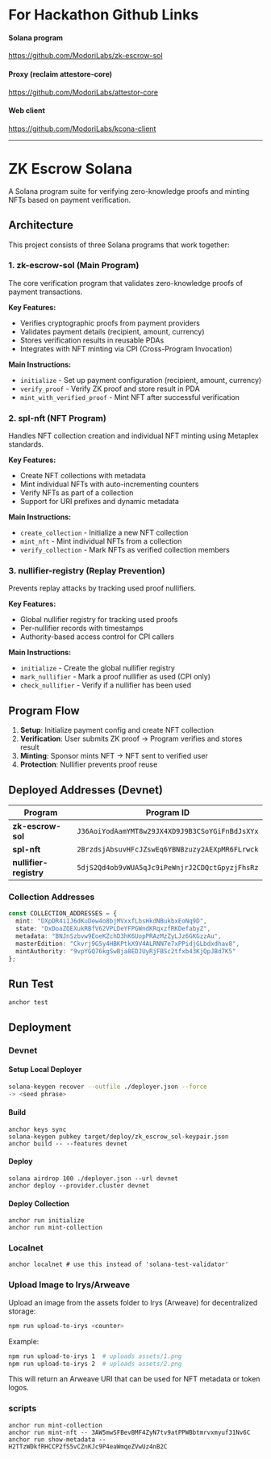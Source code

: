# For Hackathon Github Links
#### Solana program
https://github.com/ModoriLabs/zk-escrow-sol
#### Proxy (reclaim attestore-core)
https://github.com/ModoriLabs/attestor-core
#### Web client
https://github.com/ModoriLabs/kcona-client

-------

# ZK Escrow Solana

A Solana program suite for verifying zero-knowledge proofs and minting NFTs based on payment verification.

## Architecture

This project consists of three Solana programs that work together:

### 1. **zk-escrow-sol** (Main Program)
The core verification program that validates zero-knowledge proofs of payment transactions.

**Key Features:**
- Verifies cryptographic proofs from payment providers
- Validates payment details (recipient, amount, currency)
- Stores verification results in reusable PDAs
- Integrates with NFT minting via CPI (Cross-Program Invocation)

**Main Instructions:**
- `initialize` - Set up payment configuration (recipient, amount, currency)
- `verify_proof` - Verify ZK proof and store result in PDA
- `mint_with_verified_proof` - Mint NFT after successful verification

### 2. **spl-nft** (NFT Program)
Handles NFT collection creation and individual NFT minting using Metaplex standards.

**Key Features:**
- Create NFT collections with metadata
- Mint individual NFTs with auto-incrementing counters
- Verify NFTs as part of a collection
- Support for URI prefixes and dynamic metadata

**Main Instructions:**
- `create_collection` - Initialize a new NFT collection
- `mint_nft` - Mint individual NFTs from a collection
- `verify_collection` - Mark NFTs as verified collection members

### 3. **nullifier-registry** (Replay Prevention)
Prevents replay attacks by tracking used proof nullifiers.

**Key Features:**
- Global nullifier registry for tracking used proofs
- Per-nullifier records with timestamps
- Authority-based access control for CPI callers

**Main Instructions:**
- `initialize` - Create the global nullifier registry
- `mark_nullifier` - Mark a proof nullifier as used (CPI only)
- `check_nullifier` - Verify if a nullifier has been used

## Program Flow

1. **Setup**: Initialize payment config and create NFT collection
2. **Verification**: User submits ZK proof → Program verifies and stores result
3. **Minting**: Sponsor mints NFT → NFT sent to verified user
4. **Protection**: Nullifier prevents proof reuse

## Deployed Addresses (Devnet)

| Program | Program ID |
|---------|-----------|
| **zk-escrow-sol** | `J36AoiYodAamYMT8w29JX4XD9J9B3CSoYGiFnBdJsXYx` |
| **spl-nft** | `2BrzdsjAbsuvHFcJZswEq6YBNBzuzy2AEXpMR6FLrwck` |
| **nullifier-registry** | `5djS2Qd4ob9vWUA5qJc9iPeWnjrJ2CDQctGpyzjFhsRz` |

### Collection Addresses

```typescript
const COLLECTION_ADDRESSES = {
  mint: "DXpDR4i1J6dKuDew4o8bjMVxxfLbsHkdNBukbxEoNq9D",
  state: "DxDoaZQEXukRBfV62VPLDeYFPGWndKRqxzfRKDefabyZ",
  metadata: "BNJnSzbvw9EoeKZchD3hK6UopPRAzMzZyLJz6GKGzzAu",
  masterEdition: "Ckvrj9G5y4HBKPtkX9V4ALRNN7e7xPPidjGLbdxdhav8",
  mintAuthority: "9vpYGQ76kgSwBja8EDJUyRjFBSc2tfxb43KjQpJBd7K5"
};
```

## Run Test

`anchor test`

## Deployment

### Devnet

#### Setup Local Deployer

```sh
solana-keygen recover --outfile ./deployer.json --force
-> <seed phrase>
```

#### Build

```
anchor keys sync
solana-keygen pubkey target/deploy/zk_escrow_sol-keypair.json
anchor build -- --features devnet
```

#### Deploy

```
solana airdrop 100 ./deployer.json --url devnet
anchor deploy --provider.cluster devnet
```

#### Deploy Collection
```
anchor run initialize
anchor run mint-collection
```

### Localnet
```
anchor localnet # use this instead of 'solana-test-validator'
```

### Upload Image to Irys/Arweave

Upload an image from the assets folder to Irys (Arweave) for decentralized storage:

```sh
npm run upload-to-irys <counter>
```

Example:

```sh
npm run upload-to-irys 1  # uploads assets/1.png
npm run upload-to-irys 2  # uploads assets/2.png
```

This will return an Arweave URI that can be used for NFT metadata or token logos.

### scripts
```
anchor run mint-collection
anchor run mint-nft -- 3AW5mwSFBevBMF4ZyN7tv9atPPWBbtmrvxmyuf31Nv6C
anchor run show-metadata -- H2TTzWDkfRHCCP2fS5vCZnKJc9P4eaWmqeZVwUz4nB2C
```
